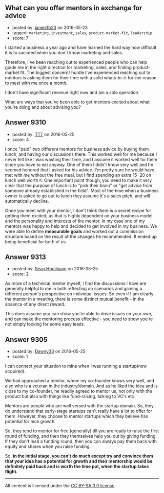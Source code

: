 ## What can you offer mentors in exchange for advice

- posted by: [jamezfb23](https://stackexchange.com/users/8499185/jamezfb23) on 2016-05-23
- tagged: `marketing`, `investment`, `sales`, `product-market-fit`, `leadership`
- score: 7

I started a business a year ago and have learned the hard way how difficult it is to succeed when you don't know marketing and sales.

Therefore, I've been reaching out to experienced people who can help guide me in the right direction for marketing, sales, and finding product-market fit. The biggest concern/ hurdle I've experienced reaching out to mentors is asking them for their time with a solid whats-in-it-for-me reason to meet with me once a month. 

I don't have significant revenue right now and am a solo operation.

What are ways that you've been able to get mentors excited about what you're doing and about advising you?




## Answer 9310

- posted by: [TTT](https://stackexchange.com/users/62041/ttt) on 2016-05-25
- score: 4

I once "paid" two different mentors for business advice by buying them lunch, and having our discussions there. This worked well for me because I never felt like I was wasting their time, and I assume it worked well for them since you have to eat anyway. One of them I didn't know very well and he seemed honored that I asked for his advice. I'm pretty sure he would have met with me without the free meal, but I find spending an extra $15-$20 on lunch well worth it. One important point though, you need to make it very clear that the purpose of lunch is to "pick their brain" or "get advice from someone already established in the field". Most of the time when a business owner is asked to go out to lunch they assume it's a sales pitch, and will automatically decline.

Once you meet with your mentor, I don't think there is a secret recipe for getting them excited, as that is highly dependent on your business model and the personality and interests of the mentor. In my case one of my mentors was happy to help and decided to get involved in my business. We were able to define **measurable goals** and worked out a commission structure based on the result of the changes he recommended. It ended up being beneficial for both of us.


## Answer 9313

- posted by: [Sean Houlihane](https://stackexchange.com/users/977188/sean-houlihane) on 2016-05-25
- score: 2

As more of a technical mentor myself, I find the discussions I have are generally helpful to me in both reflecting on scenarios and gaining a different person's perspective on individual issues. So even if I am clearly the mentor in a meeting, there is some distinct mutual benefit - in the absence of any direct reward.

This does assume you can show you're able to drive issues on your own, and can make the mentoring process effective - you need to show you're not simply looking for some easy leads.


## Answer 9305

- posted by: [Dawny33](https://stackexchange.com/users/6444670/dawny33) on 2016-05-25
- score: 1

I can connect your situation to mine when I was running a startup(now acquired).

We had approached a mentor, whom my co-founder knows very well, and also who is a veteran in the industry/domain. And as he liked the idea and is close to my co-founder, he readily agreed to mentor us, not only with the product but also with things like fund-raising, talking to VC's etc.

Mentors are people who are well versed with the startup domain. So, they do understand that early-stage startups can't really have a lot to offer for them. However, they choose to mentor startups which they believe has potential for nice growth.

So, they tend to mentor for free (generally) till you are ready to raise the first round of funding, and then they themselves help you out by giving funding. If they don't lead a funding round, then you can always pay them back with equity and shares when you raise funding.

So, **in the initial stage, you can't do much except try and convince them that your idea has a potential for growth and their mentorship would be definitely paid back and is worth the time put, when the startup takes flight.** 



---

All content is licensed under the [CC BY-SA 3.0 license](https://creativecommons.org/licenses/by-sa/3.0/).
